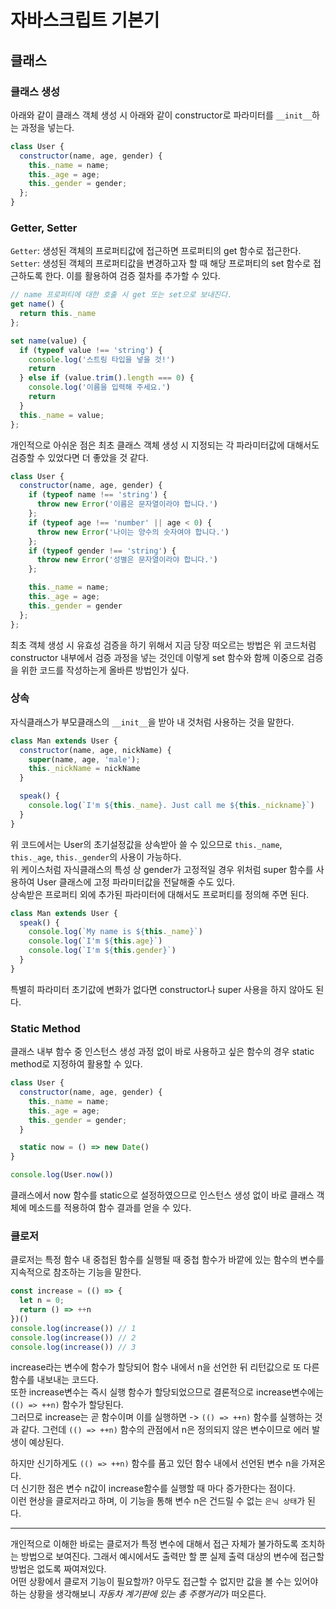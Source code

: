 # 자바스크립트 기본기

## 클래스
### 클래스 생성
아래와 같이 클래스 객체 생성 시 아래와 같이 constructor로 파라미터를 `__init__`하는 과정을 넣는다.
```javascript
class User {
  constructor(name, age, gender) {
    this._name = name;
    this._age = age;
    this._gender = gender;
  };
}
```
### Getter, Setter
`Getter`: 생성된 객체의 프로퍼티값에 접근하면 프로퍼티의 get 함수로 접근한다.  
`Setter`: 생성된 객체의 프로퍼티값을 변경하고자 할 때 해당 프로퍼티의 set 함수로 접근하도록 한다. 이를 활용하여 검증 절차를 추가할 수 있다.
```javascript
// name 프로퍼티에 대한 호출 시 get 또는 set으로 보내진다.
get name() {
  return this._name
};

set name(value) {
  if (typeof value !== 'string') {
    console.log('스트링 타입을 넣을 것!')
    return
  } else if (value.trim().length === 0) {
    console.log('이름을 입력해 주세요.')
    return
  }
  this._name = value;
};
```
개인적으로 아쉬운 점은 최초 클래스 객체 생성 시 지정되는 각 파라미터값에 대해서도 검증할 수 있었다면 더 좋았을 것 같다.  

```javascript
class User {
  constructor(name, age, gender) {
    if (typeof name !== 'string') {
      throw new Error('이름은 문자열이라야 합니다.')
    }; 
    if (typeof age !== 'number' || age < 0) {
      throw new Error('나이는 양수의 숫자여야 합니다.')
    };
    if (typeof gender !== 'string') {
      throw new Error('성별은 문자열이라야 합니다.')
    }; 

    this._name = name;
    this._age = age;
    this._gender = gender
  };
};
```
최초 객체 생성 시 유효성 검증을 하기 위해서 지금 당장 떠오르는 방법은 위 코드처럼 constructor 내부에서 검증 과정을 넣는 것인데 이렇게 set 함수와 함께 이중으로 검증을 위한 코드를 작성하는게 올바른 방법인가 싶다.

### 상속
자식클래스가 부모클래스의 `__init__`을 받아 내 것처럼 사용하는 것을 말한다.
```javascript
class Man extends User {
  constructor(name, age, nickName) {
    super(name, age, 'male');
    this._nickName = nickName
  }

  speak() {
    console.log(`I'm ${this._name}. Just call me ${this._nickname}`)
  }
}
```
위 코드에서는 User의 초기설정값을 상속받아 쓸 수 있으므로 `this._name`, `this._age`, `this._gender`의 사용이 가능하다.  
위 케이스처럼 자식클래스의 특성 상 gender가 고정적일 경우 위처럼 super 함수를 사용하여 User 클래스에 고정 파라미터값을 전달해줄 수도 있다.  
상속받은 프로퍼티 외에 추가된 파라미터에 대해서도 프로퍼티를 정의해 주면 된다.
```javascript
class Man extends User {
  speak() {
    console.log(`My name is ${this._name}`)
    console.log(`I'm ${this.age}`)
    console.log(`I'm ${this.gender}`)
  }
}
```
특별히 파라미터 초기값에 변화가 없다면 constructor나 super 사용을 하지 않아도 된다.

### Static Method
클래스 내부 함수 중 인스턴스 생성 과정 없이 바로 사용하고 싶은 함수의 경우 static method로 지정하여 활용할 수 있다.
```javascript
class User {
  constructor(name, age, gender) {
    this._name = name;
    this._age = age;
    this._gender = gender;
  }

  static now = () => new Date()
}

console.log(User.now())
```
클래스에서 now 함수를 static으로 설정하였으므로 인스턴스 생성 없이 바로 클래스 객체에 메소드를 적용하여 함수 결과를 얻을 수 있다.

### 클로저
클로저는 특정 함수 내 중첩된 함수를 실행될 때 중첩 함수가 바깥에 있는 함수의 변수를 지속적으로 참조하는 기능을 말한다.
```javascript
const increase = (() => {
  let n = 0;
  return () => ++n
})()
console.log(increase()) // 1
console.log(increase()) // 2
console.log(increase()) // 3
```
increase라는 변수에 함수가 할당되어 함수 내에서 n을 선언한 뒤 리턴값으로 또 다른 함수를 내보내는 코드다.  
또한 increase변수는 즉시 실행 함수가 할당되었으므로 결론적으로 increase변수에는 `(() => ++n)` 함수가 할당된다.  
그러므로 increase는 곧 함수이며 이를 실행하면 -> `(() => ++n)` 함수를 실행하는 것과 같다. 그런데 `(() => ++n)` 함수의 관점에서 n은 정의되지 않은 변수이므로 에러 발생이 예상된다.  

하지만 신기하게도 `(() => ++n)` 함수를 품고 있던 함수 내에서 선언된 변수 n을 가져온다.  
더 신기한 점은 변수 n값이 increase함수를 실행할 때 마다 증가한다는 점이다.  
이런 현상을 클로저라고 하며, 이 기능을 통해 변수 n은 건드릴 수 없는 `은닉 상태`가 된다.

---

개인적으로 이해한 바로는 클로저가 특정 변수에 대해서 접근 자체가 불가하도록 조치하는 방법으로 보여진다. 그래서 예시에서도 출력만 할 뿐 실제 출력 대상의 변수에 접근할 방법은 없도록 짜여져있다.  
어떤 상황에서 클로저 기능이 필요할까? 아무도 접근할 수 없지만 값을 볼 수는 있어야 하는 상황을 생각해보니 *자동차 계기판에 있는 총 주행거리*가 떠오른다.